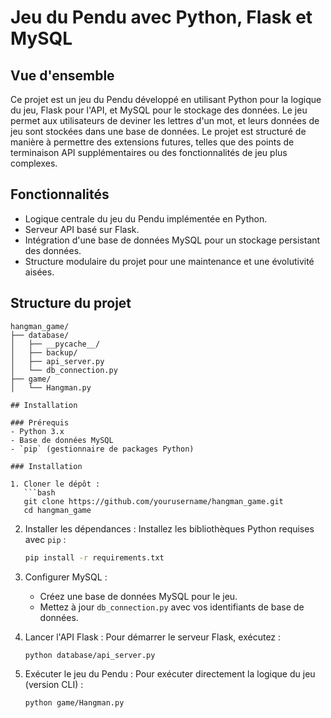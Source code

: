 

# Jeu du Pendu avec Python, Flask et MySQL

## Vue d'ensemble
Ce projet est un jeu du Pendu développé en utilisant Python pour la logique du jeu, Flask pour l'API, et MySQL pour le stockage des données. Le jeu permet aux utilisateurs de deviner les lettres d'un mot, et leurs données de jeu sont stockées dans une base de données. Le projet est structuré de manière à permettre des extensions futures, telles que des points de terminaison API supplémentaires ou des fonctionnalités de jeu plus complexes.

## Fonctionnalités
- Logique centrale du jeu du Pendu implémentée en Python.
- Serveur API basé sur Flask.
- Intégration d'une base de données MySQL pour un stockage persistant des données.
- Structure modulaire du projet pour une maintenance et une évolutivité aisées.

## Structure du projet
```
hangman_game/
├── database/
│   ├── __pycache__/           
│   ├── backup/                
│   ├── api_server.py          
│   └── db_connection.py       
├── game/
│   └── Hangman.py           

## Installation

### Prérequis
- Python 3.x
- Base de données MySQL
- `pip` (gestionnaire de packages Python)

### Installation

1. Cloner le dépôt :
   ```bash
   git clone https://github.com/yourusername/hangman_game.git
   cd hangman_game
   ```

2. Installer les dépendances :
   Installez les bibliothèques Python requises avec `pip` :
   ```bash
   pip install -r requirements.txt
   ```

3. Configurer MySQL :
   - Créez une base de données MySQL pour le jeu.
   - Mettez à jour `db_connection.py` avec vos identifiants de base de données.

4. Lancer l'API Flask :
   Pour démarrer le serveur Flask, exécutez :
   ```bash
   python database/api_server.py
   ```

5. Exécuter le jeu du Pendu :
   Pour exécuter directement la logique du jeu (version CLI) :
   ```bash
   python game/Hangman.py
   ```




